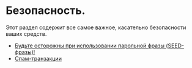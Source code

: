 # Безопасность.

Этот раздел содержит все самое важное, касательно безопасности ваших средств.

 * [Будьте осторожны при использовании парольной фразы (SEED-фразы)!](security/safe-place.md)
 * [Спам-транзакции](security/spam-transactions.md)
